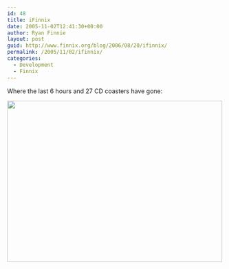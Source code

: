 ```yaml
---
id: 48
title: iFinnix
date: 2005-11-02T12:41:30+00:00
author: Ryan Finnie
layout: post
guid: http://www.finnix.org/blog/2006/08/20/ifinnix/
permalink: /2005/11/02/ifinnix/
categories:
  - Development
  - Finnix
---
```

Where the last 6 hours and 27 CD coasters have gone:

[<img src="/blog-media/2008/06/ifinnix.jpg" alt="" title="iFinnix" width="500" height="374" class="alignnone size-full wp-image-76" srcset="/blog-media/2008/06/ifinnix.jpg 640w, /blog-media/2008/06/ifinnix-300x224.jpg 300w" sizes="(max-width: 500px) 100vw, 500px" />](/blog-media/2008/06/ifinnix.jpg)